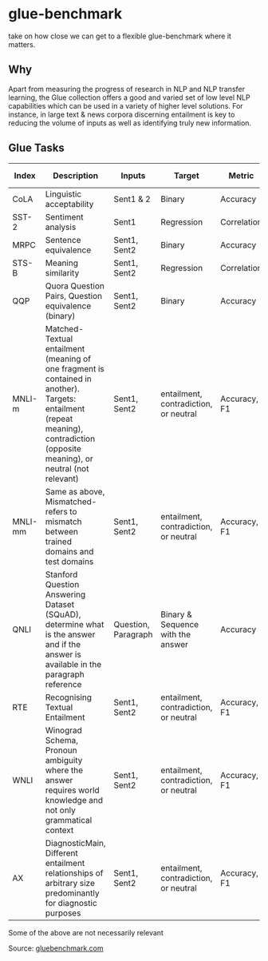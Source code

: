 # glue-benchmark
take on how close we can get to a flexible glue-benchmark where it matters.

## Why
Apart from measuring the progress of research in NLP and NLP transfer learning, the Glue collection offers a good and varied set of low level NLP capabilities which can be used in a variety of higher level solutions. For instance, in large text & news corpora discerning entailment is key to reducing the volume of inputs as well as identifying truly new information.


## Glue Tasks

| Index | Description | Inputs | Target | Metric | SOTA | Best here |
|----|----|----|----|----|----|----|
|CoLA | Linguistic acceptability | Sent1 & 2 | Binary | Accuracy | 75% | 76% |
| SST-2 | Sentiment analysis | Sent1 | Regression | Correlation | 97% | 91% |
| MRPC | Sentence equivalence | Sent1, Sent2 | Binary | Accuracy | | |
| STS-B | Meaning similarity | Sent1, Sent2 | Regression | Correlation | | |
| QQP | Quora Question Pairs, Question equivalence (binary) | Sent1, Sent2 | Binary | Accuracy | | |
| MNLI-m | Matched-Textual entailment (meaning of one fragment is contained in another). Targets: entailment (repeat meaning), contradiction (opposite meaning), or neutral (not relevant) | Sent1, Sent2 | entailment, contradiction, or neutral | Accuracy, F1 | | |
| MNLI-mm | Same as above, Mismatched- refers to mismatch between trained domains and test domains | Sent1, Sent2 | entailment, contradiction, or neutral | Accuracy, F1 | | |
| QNLI | Stanford Question Answering Dataset (SQuAD), determine what is the answer and if the answer is available in the paragraph reference | Question, Paragraph | Binary & Sequence with the answer | Accuracy | | |
| RTE | Recognising Textual Entailment | Sent1, Sent2 | entailment, contradiction, or neutral | Accuracy, F1 | | |
| WNLI | Winograd Schema, Pronoun ambiguity where the answer requires world knowledge and not only grammatical context | Sent1, Sent2 | entailment, contradiction, or neutral | Accuracy, F1 | | |
| AX | DiagnosticMain, Different entailment relationships of arbitrary size predominantly for diagnostic purposes | Sent1, Sent2 | entailment, contradiction, or neutral | Accuracy, F1 |  |  . |

Some of the above are not necessarily relevant

Source: [gluebenchmark.com](https://gluebenchmark.com)
